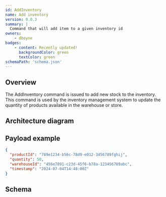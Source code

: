 ```yaml
---
id: AddInventory
name: Add inventory
version: 0.0.3
summary: |
  Command that will add item to a given inventory id
owners:
    - dboyne
badges:
    - content: Recently updated!
      backgroundColor: green
      textColor: green
schemaPath: 'schema.json'
---
```


## Overview

The AddInventory command is issued to add new stock to the inventory. This command is used by the inventory management system to update the quantity of products available in the warehouse or store.

## Architecture diagram

<NodeGraph/>

## Payload example

```json title="Payload example"
{
  "productId": "789e1234-b56c-78d9-e012-3456789fghij",
  "quantity": 50,
  "warehouseId": "456e7891-c23d-45f6-b78a-123456789abc",
  "timestamp": "2024-07-04T14:48:00Z"
}

```

## Schema

<Schema file="schema.json"/>
